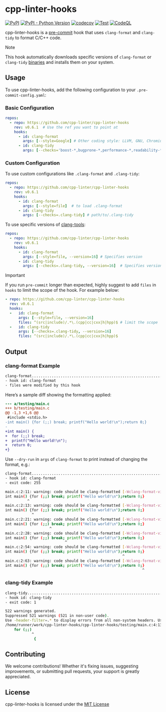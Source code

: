 # cpp-linter-hooks

[![PyPI](https://img.shields.io/pypi/v/cpp-linter-hooks?color=blue)](https://pypi.org/project/cpp-linter-hooks/)
[![PyPI - Python Version](https://img.shields.io/pypi/pyversions/cpp-linter-hooks)](https://pypi.org/project/cpp-linter-hooks/)
[![codecov](https://codecov.io/gh/cpp-linter/cpp-linter-hooks/branch/main/graph/badge.svg?token=L74Z3HZ4Y5)](https://codecov.io/gh/cpp-linter/cpp-linter-hooks)
[![Test](https://github.com/cpp-linter/cpp-linter-hooks/actions/workflows/test.yml/badge.svg)](https://github.com/cpp-linter/cpp-linter-hooks/actions/workflows/test.yml)
[![CodeQL](https://github.com/cpp-linter/cpp-linter-hooks/actions/workflows/codeql.yml/badge.svg)](https://github.com/cpp-linter/cpp-linter-hooks/actions/workflows/codeql.yml)
<!-- [![PyPI - Downloads](https://img.shields.io/pypi/dw/cpp-linter-hooks)](https://pypi.org/project/cpp-linter-hooks/) -->

cpp-linter-hooks is a [pre-commit](https://pre-commit.com/) hook that uses `clang-format` and `clang-tidy` to format C/C++ code.

> [!NOTE]
> This hook automatically downloads specific versions of `clang-format` or `clang-tidy` [binaries](https://github.com/cpp-linter/clang-tools-static-binaries) and installs them on your system.

## Usage

To use cpp-linter-hooks, add the following configuration to your `.pre-commit-config.yaml`:

### Basic Configuration

```yaml
repos:
  - repo: https://github.com/cpp-linter/cpp-linter-hooks
    rev: v0.6.1  # Use the ref you want to point at
    hooks:
      - id: clang-format
        args: [--style=Google] # Other coding style: LLVM, GNU, Chromium, Microsoft, Mozilla, WebKit.
      - id: clang-tidy
        args: [--checks='boost-*,bugprone-*,performance-*,readability-*,portability-*,modernize-*,clang-analyzer-*,cppcoreguidelines-*']
```

### Custom Configuration

To use custom configurations like `.clang-format` and `.clang-tidy`:

```yaml
repos:
  - repo: https://github.com/cpp-linter/cpp-linter-hooks
    rev: v0.6.1
    hooks:
      - id: clang-format
        args: [--style=file]  # to load .clang-format
      - id: clang-tidy
        args: [--checks=.clang-tidy] # path/to/.clang-tidy
```

To use specific versions of [clang-tools](https://github.com/cpp-linter/clang-tools-pip?tab=readme-ov-file#supported-versions):

```yaml
repos:
  - repo: https://github.com/cpp-linter/cpp-linter-hooks
    rev: v0.6.1
    hooks:
      - id: clang-format
        args: [--style=file, --version=16] # Specifies version
      - id: clang-tidy
        args: [--checks=.clang-tidy, --version=16]  # Specifies version
```

> [!IMPORTANT]
> If you run `pre-commit` longer than expected, highly suggest to add `files` in `hooks` to limit the scope of the hook. For example below:

```yaml
- repo: https://github.com/cpp-linter/cpp-linter-hooks
  rev: v0.6.1
  hooks:
  -   id: clang-format
      args: [--style=file, --version=16]
      files: ^(src|include)/.*\.(cpp|cc|cxx|h|hpp)$ # limit the scope
  -   id: clang-tidy
      args: [--checks=.clang-tidy, --version=16]
      files: ^(src|include)/.*\.(cpp|cc|cxx|h|hpp)$
```

## Output

### clang-format Example

```bash
clang-format.............................................................Failed
- hook id: clang-format
- files were modified by this hook
```

Here’s a sample diff showing the formatting applied:

```diff
--- a/testing/main.c
+++ b/testing/main.c
@@ -1,3 +1,6 @@
 #include <stdio.h>
-int main() {for (;;) break; printf("Hello world!\n");return 0;}
-
+int main() {
+  for (;;) break;
+  printf("Hello world!\n");
+  return 0;
+}
```

Use `--dry-run` in `args` of `clang-format` to print instead of changing the format, e.g.:

```bash
clang-format.............................................................Failed
- hook id: clang-format
- exit code: 255

main.c:2:11: warning: code should be clang-formatted [-Wclang-format-violations]
int main() {for (;;) break; printf("Hello world!\n");return 0;}
          ^
main.c:2:13: warning: code should be clang-formatted [-Wclang-format-violations]
int main() {for (;;) break; printf("Hello world!\n");return 0;}
            ^
main.c:2:21: warning: code should be clang-formatted [-Wclang-format-violations]
int main() {for (;;) break; printf("Hello world!\n");return 0;}
                    ^
main.c:2:28: warning: code should be clang-formatted [-Wclang-format-violations]
int main() {for (;;) break; printf("Hello world!\n");return 0;}
                           ^
main.c:2:54: warning: code should be clang-formatted [-Wclang-format-violations]
int main() {for (;;) break; printf("Hello world!\n");return 0;}
                                                     ^
main.c:2:63: warning: code should be clang-formatted [-Wclang-format-violations]
int main() {for (;;) break; printf("Hello world!\n");return 0;}
                                                              ^
```

### clang-tidy Example

```bash
clang-tidy...............................................................Failed
- hook id: clang-tidy
- exit code: 1

522 warnings generated.
Suppressed 521 warnings (521 in non-user code).
Use -header-filter=.* to display errors from all non-system headers. Use -system-headers to display errors from system headers as well.
/home/runner/work/cpp-linter-hooks/cpp-linter-hooks/testing/main.c:4:13: warning: statement should be inside braces [readability-braces-around-statements]
    for (;;)
            ^
             {

```

## Contributing

We welcome contributions! Whether it's fixing issues, suggesting improvements, or submitting pull requests, your support is greatly appreciated.

## License

cpp-linter-hooks is licensed under the [MIT License](LICENSE)
